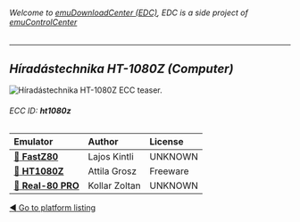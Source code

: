 ###### Welcome to [emuDownloadCenter (EDC)](https://github.com/PhoenixInteractiveNL/emuDownloadCenter/wiki/), EDC is a side project of [emuControlCenter](https://github.com/PhoenixInteractiveNL/emuControlCenter/wiki/)
***
## _Híradástechnika HT-1080Z (Computer)_
![](https://raw.githubusercontent.com/wiki/PhoenixInteractiveNL/emuDownloadCenter/images_platform/ecc_ht1080z_teaser.png "Híradástechnika HT-1080Z ECC teaser.")
###### ECC ID: **ht1080z**

| Emulator   | Author      | License     |
|:-----------|:------------|:------------|
| [:file_folder: **FastZ80**](https://github.com/PhoenixInteractiveNL/emuDownloadCenter/wiki/Emulator-fastz80#menu) | Lajos Kintli | UNKNOWN |
| [:file_folder: **HT1080Z**](https://github.com/PhoenixInteractiveNL/emuDownloadCenter/wiki/Emulator-ht1080z#menu) | Attila Grosz | Freeware |
| [:file_folder: **Real-80 PRO**](https://github.com/PhoenixInteractiveNL/emuDownloadCenter/wiki/Emulator-real80pro#menu) | Kollar Zoltan | UNKNOWN |

[:arrow_backward: Go to platform listing](https://github.com/PhoenixInteractiveNL/emuDownloadCenter/wiki/EDC-Platform-List)
